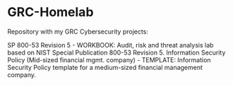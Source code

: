 # GRC-Homelab

Repository with my GRC Cybersecurity projects:

SP 800-53 Revision 5 - WORKBOOK: Audit, risk and threat analysis lab based on NIST Special Publication 800-53 Revision 5.
Information Security Policy (Mid-sized financial mgmt. company) - TEMPLATE: Information Security Policy template for a medium-sized financial management company.
